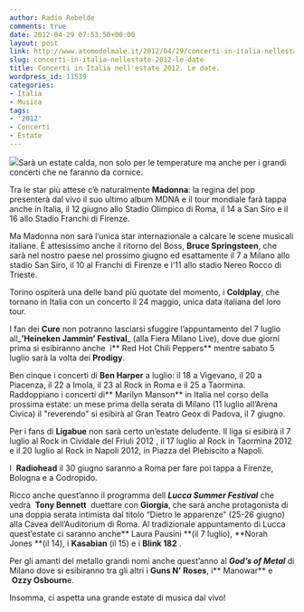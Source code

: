 ```yaml
---
author: Radio Rebelde
comments: true
date: 2012-04-29 07:53:50+00:00
layout: post
link: http://www.atomodelmale.it/2012/04/29/concerti-in-italia-nellestate-2012-le-date/
slug: concerti-in-italia-nellestate-2012-le-date
title: Concerti in Italia nell'estate 2012. Le date.
wordpress_id: 11539
categories:
- Italia
- Musica
tags:
- '2012'
- Concerti
- Estate
---
```


![](http://www.atomodelmale.it/wp-content/uploads/2012/04/concerti1-300x225.jpg)Sarà un estate calda, non solo per le temperature ma anche per i grandi concerti che ne faranno da cornice.

Tra le star più attese c’è naturalmente **Madonna**: la regina del pop presenterà dal vivo il suo ultimo album MDNA e il tour mondiale farà tappa anche in Italia, il 12 giugno allo Stadio Olimpico di Roma, il 14 a San Siro e il 16 allo Stadio Franchi di Firenze.

Ma Madonna non sarà l’unica star internazionale a calcare le scene musicali italiane. È attesissimo anche il ritorno del Boss, **Bruce Springsteen**, che sarà nel nostro paese nel prossimo giugno ed esattamente il 7 a Milano allo stadio San Siro, il 10 al Franchi di Firenze e l'11 allo stadio Nereo Rocco di Trieste.

Torino ospiterà una delle band più quotate del momento, i **Coldplay**, che tornano in Italia con un concerto il 24 maggio, unica data italiana del loro tour.

I fan dei **Cure** non potranno lasciarsi sfuggire l’appuntamento del 7 luglio all_**’Heineken Jammin’ Festival**_ (alla Fiera Milano Live), dove due giorni prima si esibiranno anche  i** Red Hot Chili Peppers** mentre sabato 5 luglio sarà la volta dei **Prodigy**.


Ben cinque i concerti di **Ben Harper** a luglio: il 18 a Vigevano, il 20 a Piacenza, il 22 a Imola, il 23 al Rock in Roma e il 25 a Taormina. Raddoppiano i concerti di** Marilyn Manson** in Italia nel corso della prossima estate: un mese prima della serata di Milano (11 luglio all’Arena Civica) il "reverendo" si esibirà al Gran Teatro Geox di Padova, il 7 giugno.

Per i fans di **Ligabue** non sarà certo un’estate deludente. Il liga si esibirà il 7 luglio al Rock in Cividale del Friuli 2012 , il 17 luglio al Rock in Taormina 2012 e il 20 luglio al Rock in Napoli 2012, in Piazza del Plebiscito a Napoli.

I  **Radiohead** il 30 giugno saranno a Roma per fare poi tappa a Firenze, Bologna e a Codropido.

Ricco anche quest’anno il programma dell _**Lucca Summer Festival**_ che vedrà  **Tony Bennett**  duettare con **Giorgia**, che sarà anche protagonista di una doppia serata intimista dal titolo “Dietro le apparenze” (25-26 giugno) alla Cavea dell’Auditorium di Roma. Al tradizionale appuntamento di Lucca quest’estate ci saranno anche** Laura Pausini **(il 7 luglio), **Norah Jones **(il 14), i **Kasabian** (il 15) e i **Blink 182** .

Per gli amanti del metallo grandi nomi anche quest’anno al _**God’s of Metal**_ di Milano dove si esibiranno tra gli altri i **Guns N' Roses**, i** Manowar** e  **Ozzy Osbourn**e.

Insomma, ci aspetta una grande estate di musica dal vivo!
